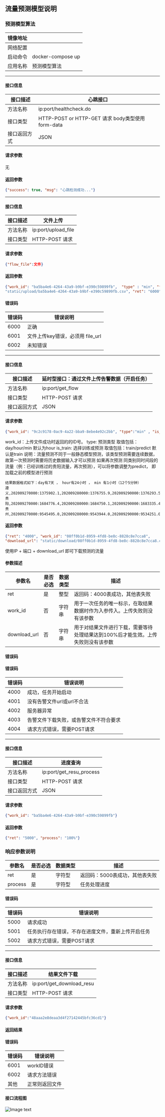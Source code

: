 ## 流量预测模型说明

### 预测模型算法

| 镜像地址 |  |
| -------- | ------------------------------------------------------ |
| 网络配置 |                   |
| 启动命令 | docker-compose up                                 |
| 应用名称 | 预测模型算法                                           |

---
#### 接口信息

| 接口描述     | 心跳接口                      |
| ------------ | ----------------------------- |
| 方法名称     | ip:port/healthcheck.do |
| 接口类型     | HTTP-POST or  HTTP-GET 请求 body类型使用form-data        |
| 接口返回方式 | JSON                          |



#### 请求参数

无


#### 返回参数

```json
{"success": true, "msg": "心跳检测成功..."}
```

---

#### 接口信息
|接口描述| 文件上传 |
| ------------ | -------------------------- |
|方法名称| ip:port/upload_file|
|接口类型| HTTP-POST 请求|
#### 请求参数

```json
{"flow_file":文件}
```
#### 返回参数

```json
{"work_id": "ba5ba4e6-4264-43a9-b9bf-e390c59899fb",  "type" : "min", "file_url":
"static/upload/ba5ba4e6-4264-43a9-b9bf-e390c59899fb.csv", "ret": "6000"}
```

#### 错误码

|错误码|错误说明|
| ------------ | --------------------- |
|6000|正确|
|6001|文件上传key错误，必须用 file_url |
|6002|未知错误|



---

#### 接口信息

|接口描述| 延时型接口：通过文件上传告警数据（开启任务）|
| ------------ | -------------------------- |
| 方法名称| ip:port/get_flow|
| 接口类型| HTTP-POST 请求|
| 接口返回方式 | JSON|



#### 请求参数

```json
{"work_id": "9c2c9178-0ac9-4a22-bba9-8ebe4e92c2bb", "type":"min" , "is_train":"predict"}
```
work_id：上传文件成功时返回的的ID号。
type: 预测类型 取值包括：day/hour/min  默认为hour
is_train: 选择训练或预测  取值包括：train/predict  默认是train
说明：流量预测不同于一般静态模型预测，该类型预测需要连续数据，故第一次预测时需要将历史数据输入才可以预测
    如果再次预测 同类别同时间段的流量（例：已经训练过的贵阳流量，再次预测），可以将参数调整为predict，
    即加载之前的模型进行预测
    
    结果数据格式如下：day有7天 ， hour有24小时 ， min 有1小时（12个5分钟）
    遵义,202009270000:1375902.1,202009280000:1376755.9,202009290000:1376293.5,202009300000:1371201.9,202010010000:1363375.0,202010020000:1352915.9,202010030000:1346453.0,
    贵阳,202009270000:1684776.4,202009280000:1684750.1,202009290000:1683335.4,202009300000:1679222.4,202010010000:1672831.2,202010020000:1667174.9,202010030000:1663231.8,
    贵州,202009270000:9545495.0,202009280000:9543944.0,202009290000:9534251.0,202009300000:9515903.0,202010010000:9492163.0,202010020000:9461665.0,202010030000:9446050.0,


#### 返回参数

```json
{"ret": "4000", "work_id": "08ff0b1d-8959-4fd8-be8c-8828c8e7cca8",
"download_url": "static/download/08ff0b1d-8959-4fd8-be8c-8828c8e7cca8.csv"}
```

使用IP + 端口 + download_url 即可下载预测的流量


#### 参数描述
|参数名|是否必选|数据类型|描述|
| ------------ | -----|------|--------------- |
|ret|是|整型|返回码：4000表成功，其他表失败|
|work_id|否|字符串|用于一次任务的唯一标示，在取结果数据时作为入参传入。上传失败则没有该参数|
|download_url|否|字符串|用于对结果文件进行下载，需要等待处理结果达到100%后才能生效。上传失败则没有该参数|
#### 错误码
#### 错误码
|错误码|错误说明|
| ----|----- |
|4000|成功，任务开始启动|
|4001|没有告警文件url或url不合法|
|4002|服务器异常|
|4003|告警文件下载失败，或告警文件不符合要求|
|4004|请求方式错误，需要POST请求|

---                                         
#### 接口信息

| 接口描述|进度查询|
| ------------ | --------------------------- |
| 方法名称| ip:port/get_resu_process|
| 接口类型| HTTP-POST 请求|
| 接口返回方式 | JSON|



#### 请求参数

```json
{"work_id": "ba5ba4e6-4264-43a9-b9bf-e390c59899fb"}
```

#### 返回参数

```json
{"ret": "5000", "process": "100%"}
```
### 响应参数说明

|参数名|是否必选|数据类型|描述|
| --- | ------|-------|---|
|ret|是|字符型|返回码：5000表成功，其他表失败|
|process|是|字符型|任务处理进度|



#### 错误码

|错误码|错误说明|
| ------------ | --------------------- |
|5000|请求成功|
|5001|任务执行存在错误，不存在进度文件，重新上传开启任务|
|5002|请求方式错误，需要POST请求|
---

#### 接口信息
|接口描述| 结果文件下载 |
| ------------ | -------------------------- |
|方法名称| ip:port/get_download_resu|
|接口类型| HTTP-POST 请求|
#### 请求参数

```json
{"work_id":"48aaa2e8deaa3d4f27142445bfc36cd1"}
```
#### 返回结果

#### 错误码

|错误码|错误说明|
| ------------ | --------------------- |
|6001|workID错误|
|6002|请求方法错误|
|其他|正常则返回文件|




#### 接口流程图
![Image text](https://s1.ax1x.com/2020/05/27/tkbkxP.png)

